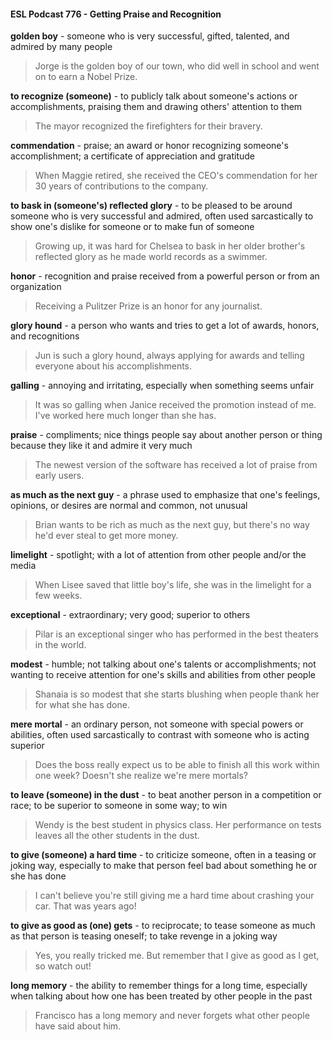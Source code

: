 #### ESL Podcast 776 - Getting Praise and Recognition

**golden boy** - someone who is very successful, gifted, talented, and admired by
many people

> Jorge is the golden boy of our town, who did well in school and went on to earn
a Nobel Prize.

**to recognize (someone)** - to publicly talk about someone's actions or
accomplishments, praising them and drawing others' attention to them

> The mayor recognized the firefighters for their bravery.

**commendation** - praise; an award or honor recognizing someone's
accomplishment; a certificate of appreciation and gratitude

> When Maggie retired, she received the CEO's commendation for her 30 years
of contributions to the company.

**to bask in (someone's) reflected glory** - to be pleased to be around someone
who is very successful and admired, often used sarcastically to show one's
dislike for someone or to make fun of someone

> Growing up, it was hard for Chelsea to bask in her older brother's reflected
glory as he made world records as a swimmer.

**honor** - recognition and praise received from a powerful person or from an
organization

> Receiving a Pulitzer Prize is an honor for any journalist.

**glory hound** - a person who wants and tries to get a lot of awards, honors, and
recognitions

> Jun is such a glory hound, always applying for awards and telling everyone
about his accomplishments.

**galling** - annoying and irritating, especially when something seems unfair

> It was so galling when Janice received the promotion instead of me. I've
worked here much longer than she has.

**praise** - compliments; nice things people say about another person or thing
because they like it and admire it very much

> The newest version of the software has received a lot of praise from early
users.

**as much as the next guy** - a phrase used to emphasize that one's feelings,
opinions, or desires are normal and common, not unusual

> Brian wants to be rich as much as the next guy, but there's no way he'd ever
steal to get more money.

**limelight** - spotlight; with a lot of attention from other people and/or the media

> When Lisee saved that little boy's life, she was in the limelight for a few weeks.

**exceptional** - extraordinary; very good; superior to others

> Pilar is an exceptional singer who has performed in the best theaters in the
world.

**modest** - humble; not talking about one's talents or accomplishments; not
wanting to receive attention for one's skills and abilities from other people

> Shanaia is so modest that she starts blushing when people thank her for what
she has done.

**mere mortal** - an ordinary person, not someone with special powers or abilities,
often used sarcastically to contrast with someone who is acting superior

> Does the boss really expect us to be able to finish all this work within one
week? Doesn't she realize we're mere mortals?

**to leave (someone) in the dust** - to beat another person in a competition or
race; to be superior to someone in some way; to win

> Wendy is the best student in physics class. Her performance on tests leaves all
the other students in the dust.

**to give (someone) a hard time** - to criticize someone, often in a teasing or
joking way, especially to make that person feel bad about something he or she
has done

> I can't believe you're still giving me a hard time about crashing your car. That
was years ago!

**to give as good as (one) gets** - to reciprocate; to tease someone as much as
that person is teasing oneself; to take revenge in a joking way

> Yes, you really tricked me. But remember that I give as good as I get, so watch
out!

**long memory** - the ability to remember things for a long time, especially when
talking about how one has been treated by other people in the past

> Francisco has a long memory and never forgets what other people have said
about him.


